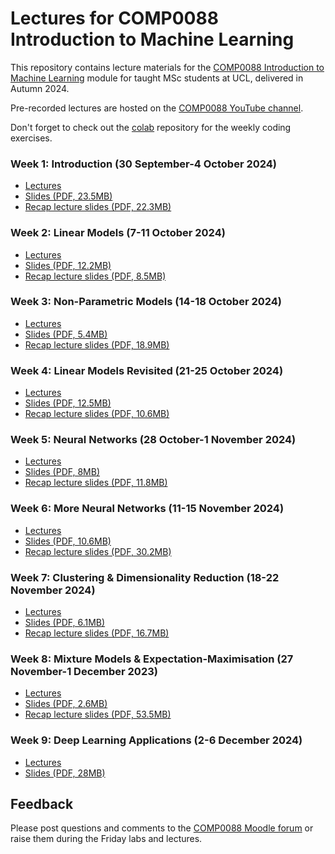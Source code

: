 # Lectures for COMP0088 Introduction to Machine Learning

This repository contains lecture materials for the [COMP0088 Introduction to Machine Learning](https://moodle.ucl.ac.uk/course/view.php?id=41623) module for taught MSc students at UCL, delivered in Autumn 2024.

Pre-recorded lectures are hosted on the [COMP0088 YouTube channel](https://www.youtube.com/channel/UCro89CYRFPJaNppYFuBqoIA).

Don't forget to check out the [colab](https://github.com/comp0088/colab) repository for the weekly coding exercises.


### Week 1: Introduction (30 September-4 October 2024)

* [Lectures](https://www.youtube.com/playlist?list=PLBvN5K10PbTiblmEQ_vfn2rHKylX76n4S)
* [Slides (PDF, 23.5MB)](1_Introduction.pdf)
* [Recap lecture slides (PDF, 22.3MB)](1_Recap.pdf)


### Week 2: Linear Models (7-11 October 2024)

* [Lectures](https://www.youtube.com/playlist?list=PLBvN5K10PbTjrxDGBExmcbqM-g_l4kPtE)
* [Slides (PDF, 12.2MB)](2_Linear_Models.pdf)
* [Recap lecture slides (PDF, 8.5MB)](2_Recap.pdf)


### Week 3: Non-Parametric Models (14-18 October 2024)

* [Lectures](https://www.youtube.com/playlist?list=PLBvN5K10PbTh3DiWOlVUpwsuC58CZS4gL)
* [Slides (PDF, 5.4MB)](3_Nonparametric_Models.pdf)
* [Recap lecture slides (PDF, 18.9MB)](3_Recap.pdf)

### Week 4: Linear Models Revisited (21-25 October 2024)

* [Lectures](https://www.youtube.com/playlist?list=PLBvN5K10PbTgWue6bo7f7ubRhbnIViSIz)
* [Slides (PDF, 12.5MB)](4_Linear_Models_Revisited.pdf)
* [Recap lecture slides (PDF, 10.6MB)](4_Recap.pdf)


### Week 5: Neural Networks (28 October-1 November 2024)

* [Lectures](https://www.youtube.com/playlist?list=PLBvN5K10PbTjvD-kNafJVcYVYOWFfhb0B)
* [Slides (PDF, 8MB)](5_Neural_Networks.pdf)
* [Recap lecture slides (PDF, 11.8MB)](5_Recap.pdf)


### Week 6: More Neural Networks (11-15 November 2024)

* [Lectures](https://www.youtube.com/playlist?list=PLBvN5K10PbTi4R1vMW7v3wnGv9WpVlDu0)
* [Slides (PDF, 10.6MB)](6_More_Neural_Networks.pdf)
* [Recap lecture slides (PDF, 30.2MB)](6_Recap.pdf)


### Week 7: Clustering & Dimensionality Reduction (18-22 November 2024)

* [Lectures](https://www.youtube.com/playlist?list=PLBvN5K10PbTjvWHRwh-i-7K5vn4QM1mb6)
* [Slides (PDF, 6.1MB)](7_Clustering.pdf)
* [Recap lecture slides (PDF, 16.7MB)](7_Recap.pdf)


### Week 8: Mixture Models & Expectation-Maximisation (27 November-1 December 2023)

* [Lectures](https://www.youtube.com/playlist?list=PLBvN5K10PbTilTWl32KdlUCWkHsGdRjGk)
* [Slides (PDF, 2.6MB)](8_Mixture_Models.pdf)
* [Recap lecture slides (PDF, 53.5MB)](8_Recap.pdf)


### Week 9: Deep Learning Applications (2-6 December 2024)

* [Lectures](https://www.youtube.com/playlist?list=PLBvN5K10PbTjgFAJsfjJEAbpOxzmg2xqF)
* [Slides (PDF, 28MB)](9_Deep_Learning_Applications.pdf)

<!--
* [Recap lecture slides (PDF, 26MB)](9_Recap.pdf)


### Week 10: Fun & Games (11-15 December 2023)

* [Lectures](https://www.youtube.com/playlist?list=PLBvN5K10PbTh_7PDmN_cx3n2FbdaK0ajr)
* [Slides (PDF, 7.1MB)](10_Fun_and_Games.pdf)
* [Recap lecture slides (PDF, 32.3MB)](10_Recap.pdf)
-->

## Feedback

Please post questions and comments to the [COMP0088 Moodle forum](https://moodle.ucl.ac.uk/mod/hsuforum/view.php?id=6115887) or raise them during the Friday labs and lectures.